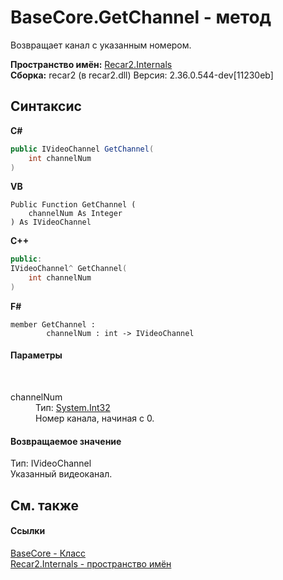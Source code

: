 # BaseCore.GetChannel - метод
 

Возвращает канал с указанным номером.

**Пространство имён:**&nbsp;<a href="6da04919-8d63-2c8f-14b3-136fe2e029ba">Recar2.Internals</a><br />**Сборка:**&nbsp;recar2 (в recar2.dll) Версия: 2.36.0.544-dev[11230eb]

## Синтаксис

**C#**<br />
``` C#
public IVideoChannel GetChannel(
	int channelNum
)
```

**VB**<br />
``` VB
Public Function GetChannel ( 
	channelNum As Integer
) As IVideoChannel
```

**C++**<br />
``` C++
public:
IVideoChannel^ GetChannel(
	int channelNum
)
```

**F#**<br />
``` F#
member GetChannel : 
        channelNum : int -> IVideoChannel 

```


#### Параметры
&nbsp;<dl><dt>channelNum</dt><dd>Тип:&nbsp;<a href="http://msdn2.microsoft.com/ru-ru/library/td2s409d" target="_blank">System.Int32</a><br />Номер канала, начиная с 0.</dd></dl>

#### Возвращаемое значение
Тип:&nbsp;IVideoChannel<br />Указанный видеоканал.

## См. также


#### Ссылки
<a href="5d7b3a7d-89fd-7a42-1091-912a0f6d1528">BaseCore - Класс</a><br /><a href="6da04919-8d63-2c8f-14b3-136fe2e029ba">Recar2.Internals - пространство имён</a><br />